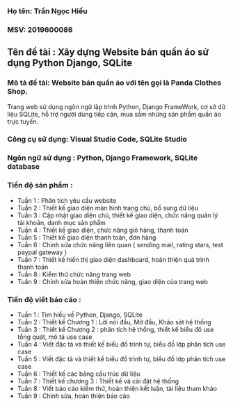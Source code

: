 ### Họ tên: Trần Ngọc Hiếu
### MSV: 2019600086
## Tên đề tài : Xây dựng Website bán quần áo sử dụng Python Django, SQLite
### Mô tả đề tài: Website bán quần áo với tên gọi là Panda Clothes Shop. 
Trang web sử dụng ngôn ngữ lập trình Python, Django 
FrameWork, cơ sở dữ liệu SQLite, hỗ trợ người dùng tiếp 
cận, mua sắm những sản phẩm quần áo trực tuyến.
### Công cụ sử dụng: Visual Studio Code, SQLite Studio
### Ngôn ngữ sử dụng : Python, Django Framework, SQLite database
### Tiến độ sản phẩm :
- Tuần 1 : Phân tích yêu cầu website 
- Tuần 2 : Thiết kế giao diện màn hình trang chủ, bổ sung dữ liệu
- Tuần 3 : Cập nhật giao diện chủ, thiết kế giao diện, chức năng quản lý tài khoản, danh mục sản phẩm
- Tuần 4 : Thiết kế giao diện, chức năng giỏ hàng, thanh toán
- Tuần 5 : Thiết kế giao diện thanh toán, đơn hàng
- Tuần 6 : Chỉnh sửa chức năng liên quan ( sending mail, rating stars, test paypal gateway )
- Tuần 7 : Thiết kế hiển thị giao diện dashboard, hoàn thiện quá trình thanh toán
- Tuần 8 : Kiểm thử chức năng trang web
- Tuần 9 : Chỉnh sửa hoàn thiện chức năng, giao diện của trang web
### Tiến độ viết báo cáo :
- Tuần 1 : Tìm hiểu về Python, Django, SQLite
- Tuần 2 : Thiết kế Chương 1 : Lời nói đầu, Mở đầu, Khảo sát hệ thống
- Tuần 3 : Thiết kế Chương 2 : phân tích hệ thống, thiết kế biểu đồ use tổng quát, mô tả use case
- Tuần 4 : Viết đặc tả và thiết kế biểu đồ trình tự, biểu đồ lớp phân tích use case
- Tuần 5 : Viết đặc tả và thiết kế biểu đồ trình tự, biểu đồ lớp phân tích use case
- Tuần 6 : Thiết kế các bảng cấu trúc dữ liệu
- Tuần 7 : Thiết kế chương 3 : Thiết kế và cài đặt hệ thống
- Tuần 8 : Viết báo cáo kiểm thử, hoàn thiện kết luận, tài liệu tham khảo
- Tuần 9 : Chỉnh sửa, hoàn thiện báo cáo
